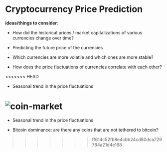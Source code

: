 # Cryptocurrency Price Prediction

**ideas/things to consider**:

- How did the historical prices / market capitalizations of various currencies change over time?

- Predicting the future price of the currencies

- Which currencies are more volatile and which ones are more stable?

- How does the price fluctuations of currencies correlate with each other?

<<<<<<< HEAD
- Seasonal trend in the price fluctuations 

![coin-market](https://coinmarketcap.com/)
=======
- Seasonal trend in the price fluctuations

- Bitcoin dominance: are there any coins that are not tethered to bitcoin?
>>>>>>> ff614c52fb8e4cbb24cd80dca729784a21d4e168
